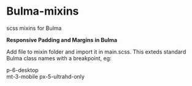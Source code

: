 # Bulma-mixins
scss mixins for Bulma

<b>Responsive Padding and Margins in Bulma</b>

Add file to mixin folder and import it in main.scss.
This exteds standard Bulma class names with a breakpoint, eg:

p-6-desktop  
mt-3-mobile
px-5-ultrahd-only
